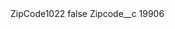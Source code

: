 <?xml version="1.0" encoding="UTF-8"?>
<CustomMetadata xmlns="http://soap.sforce.com/2006/04/metadata" xmlns:xsi="http://www.w3.org/2001/XMLSchema-instance" xmlns:xsd="http://www.w3.org/2001/XMLSchema">
    <label>ZipCode1022</label>
    <protected>false</protected>
    <values>
        <field>Zipcode__c</field>
        <value xsi:type="xsd:string">19906</value>
    </values>
</CustomMetadata>
